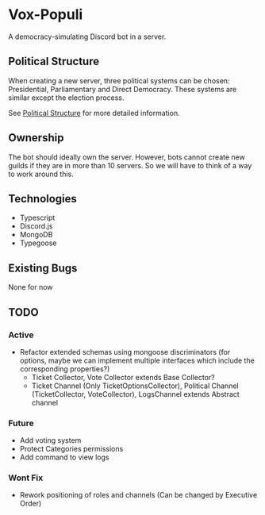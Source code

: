 # Vox-Populi
A democracy-simulating Discord bot in a server.

## Political Structure
When creating a new server, three political systems can be chosen: Presidential, Parliamentary and Direct Democracy.
These systems are similar except the election process.

See [Political Structure](docs/politicalStructure.md) for more detailed information.

## Ownership
The bot should ideally own the server.
However, bots cannot create new guilds if they are in more than 10 servers.
So we will have to think of a way to work around this.

## Technologies
- Typescript
- Discord.js
- MongoDB
- Typegoose

## Existing Bugs
None for now

## TODO
### Active
- Refactor extended schemas using mongoose discriminators (for options, maybe we can implement multiple interfaces which include the corresponding properties?)
  - Ticket Collector, Vote Collector extends Base Collector?
  - Ticket Channel (Only TicketOptionsCollector), Political Channel (TicketCollector, VoteCollector), LogsChannel extends Abstract channel

### Future
- Add voting system
- Protect Categories permissions
- Add command to view logs

### Wont Fix
- Rework positioning of roles and channels (Can be changed by Executive Order)